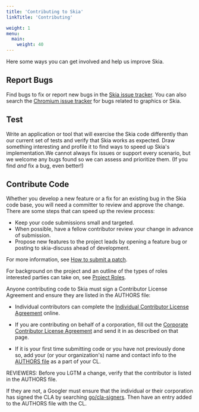 ```yaml
---
title: 'Contributing to Skia'
linkTitle: 'Contributing'

weight: 1
menu:
  main:
    weight: 40
---
```


Here some ways you can get involved and help us improve Skia.

## Report Bugs

Find bugs to fix or report new bugs in the
[Skia issue tracker](http://bug.skia.org/). You can also search the
[Chromium issue tracker](http://code.google.com/p/chromium/issues/list) for bugs
related to graphics or Skia.

## Test

Write an application or tool that will exercise the Skia code differently than
our current set of tests and verify that Skia works as expected. Draw something
interesting and profile it to find ways to speed up Skia's implementation.We
cannot always fix issues or support every scenario, but we welcome any bugs
found so we can assess and prioritize them. (If you find _and_ fix a bug, even
better!)

## Contribute Code

Whether you develop a new feature or a fix for an existing bug in the Skia code
base, you will need a committer to review and approve the change. There are some
steps that can speed up the review process:

- Keep your code submissions small and targeted.
- When possible, have a fellow contributor review your change in advance of
  submission.
- Propose new features to the project leads by opening a feature bug or posting
  to skia-discuss ahead of development.

For more information, see [How to submit a patch](/docs/dev/contrib/submit/).

For background on the project and an outline of the types of roles interested
parties can take on, see [Project Roles](/docs/roles).

Anyone contributing code to Skia must sign a Contributor License Agreement and
ensure they are listed in the AUTHORS file:

- Individual contributors can complete the
  [Individual Contributor License Agreement](https://developers.google.com/open-source/cla/individual)
  online.
- If you are contributing on behalf of a corporation, fill out the
  [Corporate Contributor License Agreement](https://developers.google.com/open-source/cla/corporate)
  and send it in as described on that page.

- If it is your first time submitting code or you have not previously done so,
  add your (or your organization's) name and contact info to the
  [AUTHORS file](https://skia.googlesource.com/skia/+/master/AUTHORS) as a part
  of your CL.

REVIEWERS: Before you LGTM a change, verify that the contributor is listed in
the AUTHORS file.

If they are not, a Googler must ensure that the individual or their corporation
has signed the CLA by searching
[go/cla-signers](https://goto.google.com/cla-signers). Then have an entry added
to the AUTHORS file with the CL.
